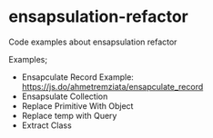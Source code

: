 # ensapsulation-refactor
Code examples about ensapsulation refactor

Examples;
- Ensapculate Record 
Example: https://js.do/ahmetremziata/ensapculate_record
- Ensapsulate Collection
- Replace Primitive With Object
- Replace temp with Query
- Extract Class
